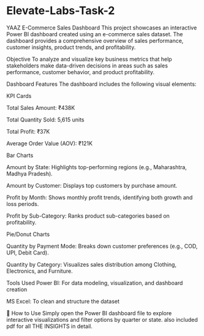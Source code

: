 # Elevate-Labs-Task-2
YAAZ E-Commerce Sales Dashboard
This project showcases an interactive Power BI dashboard created using an e-commerce sales dataset. The dashboard provides a comprehensive overview of sales performance, customer insights, product trends, and profitability.

Objective
To analyze and visualize key business metrics that help stakeholders make data-driven decisions in areas such as sales performance, customer behavior, and product profitability.

Dashboard Features
The dashboard includes the following visual elements:

KPI Cards

Total Sales Amount: ₹438K

Total Quantity Sold: 5,615 units

Total Profit: ₹37K

Average Order Value (AOV): ₹121K

Bar Charts

Amount by State: Highlights top-performing regions (e.g., Maharashtra, Madhya Pradesh).

Amount by Customer: Displays top customers by purchase amount.

Profit by Month: Shows monthly profit trends, identifying both growth and loss periods.

Profit by Sub-Category: Ranks product sub-categories based on profitability.

Pie/Donut Charts

Quantity by Payment Mode: Breaks down customer preferences (e.g., COD, UPI, Debit Card).

Quantity by Category: Visualizes sales distribution among Clothing, Electronics, and Furniture.

Tools Used
Power BI: For data modeling, visualization, and dashboard creation

MS Excel: To clean and structure the dataset

🚀 How to Use
Simply open the Power BI dashboard file to explore interactive visualizations and filter options by quarter or state.
also included pdf for all THE INSIGHTS in detail. 
